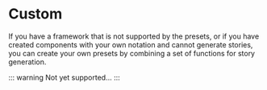 # Custom

If you have a framework that is not supported by the presets, or if you have created components with your own notation and cannot generate stories, you can create your own presets by combining a set of functions for story generation.

::: warning
Not yet supported...
:::